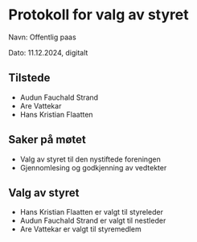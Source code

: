 # Protokoll for valg av styret 

Navn: Offentlig paas

Dato: 11.12.2024, digitalt

## Tilstede
* Audun Fauchald Strand
* Are Vattekar
* Hans Kristian Flaatten

## Saker på møtet
* Valg av styret til den nystiftede foreningen
* Gjennomlesing og godkjenning av vedtekter 

## Valg av styret
* Hans Kristian Flaatten er valgt til styreleder
* Audun Fauchald Strand er valgt til nestleder
* Are Vattekar er valgt til styremedlem
